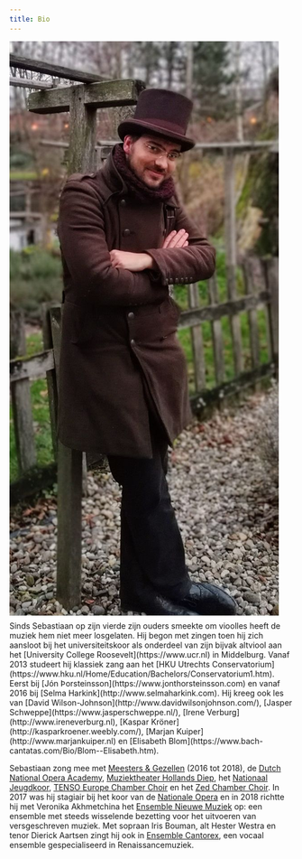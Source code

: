 ```yaml
---
title: Bio
---
```


<img src="/images/makelaar_kofi.jpg" alt="Sebastiaan Ammerlaan" class="fr w-third ml-auto br-100">
Sinds Sebastiaan op zijn vierde zijn ouders smeekte om vioolles heeft de muziek hem niet meer losgelaten. Hij begon met zingen toen hij zich aansloot bij het universiteitskoor als onderdeel van zijn bijvak altviool aan het [University College Roosevelt](https://www.ucr.nl) in Middelburg. Vanaf 2013 studeert hij klassiek zang aan het [HKU Utrechts Conservatorium](https://www.hku.nl/Home/Education/Bachelors/Conservatorium1.htm). Eerst bij [Jón Þorsteinsson](https://www.jonthorsteinsson.com) en vanaf 2016 bij [Selma Harkink](http://www.selmaharkink.com). Hij kreeg ook les van [David Wilson-Johnson](http://www.davidwilsonjohnson.com/), [Jasper Schweppe](https://www.jasperschweppe.nl/), [Irene Verburg](http://www.ireneverburg.nl), [Kaspar Kröner](http://kasparkroener.weebly.com/), [Marjan Kuiper](http://www.marjankuiper.nl) en [Elisabeth Blom](https://www.bach-cantatas.com/Bio/Blom--Elisabeth.htm).

Sebastiaan zong mee met [Meesters & Gezellen](http://www.tettix.nl/) (2016 tot 2018), de [Dutch National Opera Academy](http://www.opera-academy.nl/), [Muziektheater Hollands Diep](http://muziektheaterhollandsdiep.nl/), het [Nationaal Jeugdkoor](http://www.nationalekoren.nl/), [TENSO Europe Chamber Choir](https://www.tensoeuropechamberchoir.eu/) en het [Zed Chamber Choir](https://www.musicazelandica.nl/nl/chamber-choir). In 2017 was hij stagiair bij het koor van de [Nationale Opera](https://operaballet.nl) en in 2018 richtte hij met Veronika Akhmetchina het [Ensemble Nieuwe Muziek](/ensembles/enm) op: een ensemble met steeds wisselende bezetting voor het uitvoeren van versgeschreven muziek. Met sopraan Iris Bouman, alt Hester Westra en tenor Dierick Aartsen zingt hij ook in [Ensemble Cantorex](/ensembles/cantorex), een vocaal ensemble gespecialiseerd in Renaissancemuziek.

<!-- 
<div class="mw9 center ph3-ns">
  <div class="cf ph2-ns">
    <div class="fl w-100 w-third-ns pa2">
      <img src="/images/monnik.jpg" alt="Sebastiaan Ammerlaan" class="fr w-third ml-auto br3">
    </div>
    <div class="fl w-100 w-third-ns pa2">
      <div class="outline bg-white pv4"></div>
    </div>
    <div class="fl w-100 w-third-ns pa2">
      <div class="outline bg-white pv4"></div>
    </div>
  </div>
</div> --> <!-- Later afmaken met Marlowe.jpg en bas_maki.jpg -->

